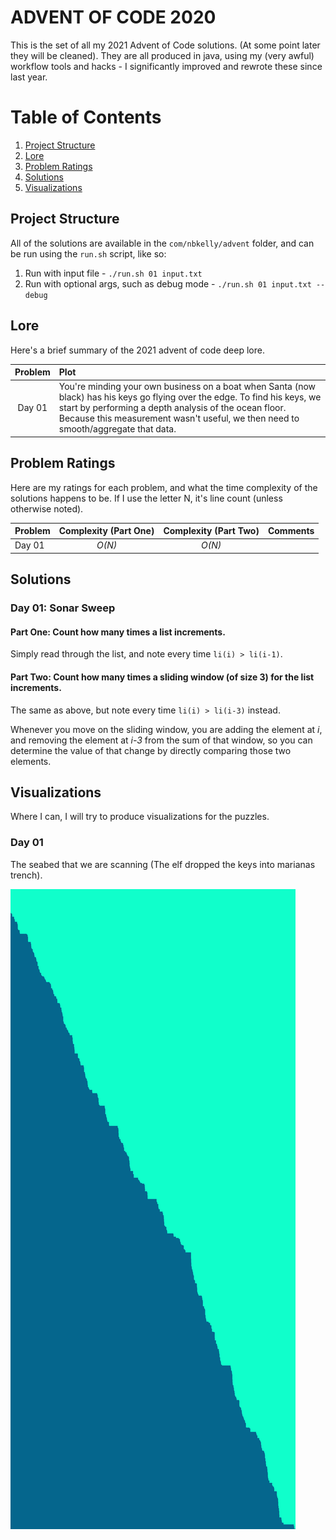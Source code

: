 # ADVENT OF CODE 2020

This is the set of all my 2021 Advent of Code solutions. (At some point later they will be cleaned). They are all produced in java, using my (very awful) workflow tools and hacks - I significantly improved and rewrote these since last year.

#  Table of Contents
1. [Project Structure](#Project-Structure)
2. [Lore](#Lore)
3. [Problem Ratings](#Problem-Ratings)
4. [Solutions](#Solutions)
5. [Visualizations](#Visualizations)

## Project Structure
All of the solutions are available in the ```com/nbkelly/advent``` folder, and can be run using the ```run.sh``` script, like so:

1. Run with input file - ```./run.sh 01 input.txt```
2. Run with optional args, such as debug mode - ```./run.sh 01 input.txt --debug```

## Lore
Here's a brief summary of the 2021 advent of code deep lore.

| Problem | Plot |
| :-----: | :--- |
| Day 01  | You're minding your own business on a boat when Santa (now black) has his keys go flying over the edge. To find his keys, we start by performing a depth analysis of the ocean floor. Because this measurement wasn't useful, we then need to smooth/aggregate that data.


## Problem Ratings
Here are my ratings for each problem, and what the time complexity of the solutions happens to be. If I use the letter N, it's line count (unless otherwise noted).

| Problem | Complexity (Part One) | Complexity (Part Two) | Comments |
| ------- |:---------------------:|:---------------------:|:-------- |
| Day 01  | *O(N)*                  | *O(N)*      |

## Solutions

### Day 01: Sonar Sweep
#### Part One: Count how many times a list increments.

Simply read through the list, and note every time ```li(i) > li(i-1)```.

#### Part Two: Count how many times a sliding window (of size 3) for the list increments.

The same as above, but note every time ```li(i) > li(i-3)``` instead.

Whenever you move on the sliding window, you are adding the element at *i*, and removing the element at *i-3* from the sum of that window, so you can determine the value of that change by directly comparing those two elements.


## Visualizations

Where I can, I will try to produce visualizations for the puzzles.

### Day 01
The seabed that we are scanning (The elf dropped the keys into marianas trench).

![A real trench](/images/01_out.png)
